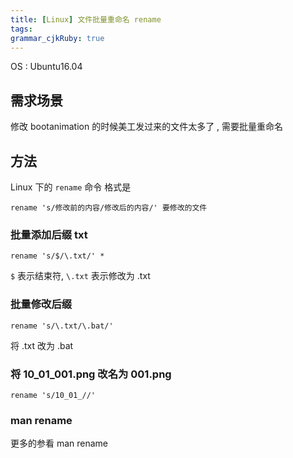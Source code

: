 ```yaml
---
title: [Linux] 文件批量重命名 rename
tags: 
grammar_cjkRuby: true
---
```


OS : Ubuntu16.04

## 需求场景 
修改 bootanimation 的时候美工发过来的文件太多了 , 需要批量重命名

## 方法
Linux 下的 ` rename ` 命令
格式是
```
rename 's/修改前的内容/修改后的内容/' 要修改的文件
```

### 批量添加后缀 txt
```
rename 's/$/\.txt/' *
```
`$` 表示结束符, 
`\.txt` 表示修改为 .txt 

### 批量修改后缀
```
rename 's/\.txt/\.bat/'
```
将 .txt 改为 .bat

### 将 10_01_001.png 改名为 001.png
```
rename 's/10_01_//'
```

### man rename

更多的参看 man rename 